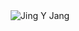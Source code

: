 
<div align="center">
  <img src="https://github.com/user-attachments/assets/967dd839-2d69-4bc0-9758-328ce4fbdc29" alt="Jing Y Jang" />
</div>

